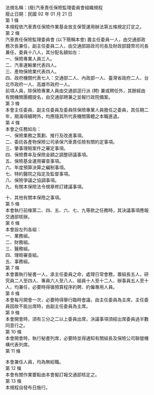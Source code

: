 法規名稱：(廢)汽車責任保險監理委員會組織規程  
廢止日期：民國 92 年 01 月 21 日  
第 1 條  
本規程依汽車責任保險作業基金放支保管運用辦法第五條規定訂定之。  
第 2 條  
汽車責任保險監理委員會 (以下簡稱本會) 置主任委員一人，由交通部政  
務次長兼任，副主任委員二人，由交通部路政司司長及財政部錢幣司司長  
兼任，委員十八人，其分配名額如左：  
一、保險專業人員三人。  
二、汽車運輸業代表四人。  
三、產物保險業代表四人。  
四、政府機關代表七人：交通部二人、內政部一人、臺灣省政府二人、台  
北市政府一人、高雄市政府一人。  
前項人員，除保險專業人員由交通部逕行派 (聘) 兼或聘任外，其餘經由  
有關機關團體提名，由交通部聘兼之並報行政院備案。  
第 3 條  
本會主任委員、副主任委員及委員除保險專業人員擔任之委員，其任期二  
年，期滿得續聘外，均應隨其所代表機關團體之本職進退。  
第 4 條  
本會之任務如左：  
一、保險業務之策劃、推行及改進事項。  
二、委託各產物保險公司承保汽車責任險有關約定事項。  
三、肇事理賠案件之審定事項。  
四、保險費率及保險金額之調整研議事項。  
五、保險基金運用審查事項。  
六、年度預算決算之編制事項。  
七、特約醫院之指定及監督事項。  
八、保險爭議之協調事項。  
九、有關本保險法令規章修訂建議事項。  


十、其他有關本保險之事項。  
第 5 條  
本會執行前條第二、四、五、六、七、九等款之任務時，其決議事項應報  
交通部核辦。  
第 6 條  
本會設左列各組：  
一、業務組。  
二、財務組。  
三、醫務組。  
四、理賠審查組。  
五、事務組。  
第 7 條  
本會置執行秘書一人，承主任委員之命，處理日常會務，置組長五人，研  
究員二人至四人、專員六人至八人、組員十人至十二人、辦事員五人至十  
人，均兼任，必要時得循預算程序約聘、約僱專用人員。  
第 8 條  
本會每月開會一次，必要時得舉行臨時會議，由主任委員為主席，主任委  
員因故不能出席時，由副主任委員為主席。  
第 9 條  
本會開會時，須有三分之二以上委員出席，決議事項須經出席委員過半數  
同意行之。  
第 10 條  
本會開會時，執行秘書列席，必要時並得通知有關組長及保險公司聯營機  
構代表列席。  
第 11 條  


本會兼任人員，均為無給職。  
第 12 條  
本會有關作業要點由本會擬訂報交通部核定之。  
第 13 條  
本規程自發布日施行。  



